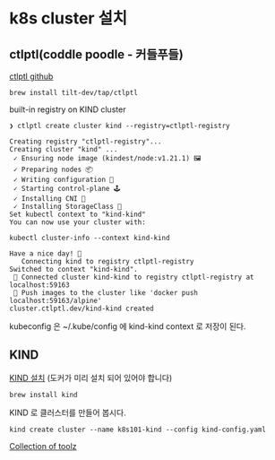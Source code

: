 # k8s cluster 설치

## ctlptl(coddle poodle - 커들푸들)
[ctlptl github](https://github.com/tilt-dev/ctlptl)
```
brew install tilt-dev/tap/ctlptl
```

built-in registry on KIND cluster
```
❯ ctlptl create cluster kind --registry=ctlptl-registry

Creating registry "ctlptl-registry"...
Creating cluster "kind" ...
 ✓ Ensuring node image (kindest/node:v1.21.1) 🖼
 ✓ Preparing nodes 📦
 ✓ Writing configuration 📜
 ✓ Starting control-plane 🕹️
 ✓ Installing CNI 🔌
 ✓ Installing StorageClass 💾
Set kubectl context to "kind-kind"
You can now use your cluster with:

kubectl cluster-info --context kind-kind

Have a nice day! 👋
   Connecting kind to registry ctlptl-registry
Switched to context "kind-kind".
 🔌 Connected cluster kind-kind to registry ctlptl-registry at localhost:59163
 👐 Push images to the cluster like 'docker push localhost:59163/alpine'
cluster.ctlptl.dev/kind-kind created
```
kubeconfig 은 ~/.kube/config 에 kind-kind context 로 저장이 된다.
## KIND


[KIND 설치](https://kind.sigs.k8s.io/docs/user/quick-start/#installation)
(도커가 미리 설치 되어 있어야 합니다)

```
brew install kind
```
KIND 로 클러스터를 만들어 봅시다.
```
kind create cluster --name k8s101-kind --config kind-config.yaml
```

[Collection of toolz](https://github.com/tomhuang12/awesome-k8s-resources?fbclid=IwAR2lulAEgAXqwjm0GHzBhDSEzkLAA2X0rrqBpIfLAV3TM0mdO98IjDLjMo8)